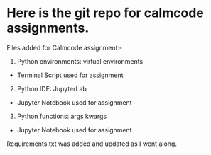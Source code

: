 # Here is the git repo for calmcode assignments. 
Files added for Calmcode assignment:-
1. Python environments: virtual environments
 - Terminal Script used for assignment  

2. Python IDE: JupyterLab
 - Jupyter Notebook used for assignment

3. Python functions: args kwargs
 - Jupyter Notebook used for assignment

Requirements.txt was added and updated as I went along. 
